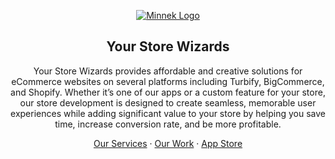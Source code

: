 <p align="center">
  <a href="https://yourstorewizards.com/">
    <picture>
      <source media="(prefers-color-scheme: dark)" srcset="https://yourstorewizards.com/wp-content/uploads/2023/07/ysw-logo-2x.png">
      <img alt="Minnek Logo" src="https://yourstorewizards.com/wp-content/uploads/2023/07/ysw-logo-2x.png">
    </picture>    
  </a>
</p>

<h2 align="center">
  Your Store Wizards
</h2>

<p align="center">
  Your Store Wizards provides affordable and creative solutions for eCommerce websites on several platforms including Turbify, BigCommerce, and Shopify. Whether it’s one of our apps or a custom feature for your store, our store development is designed to create seamless, memorable user experiences while adding significant value to your store by helping you save time, increase conversion rate, and be more profitable.
</p>

<p align="center">
  <a href="https://yourstorewizards.com/">Our Services</a>
  ·
  <a href="https://yourstorewizards.com/our-work/">Our Work</a>
  ·
  <a href="https://yourstorewizards.com/app-store/">App Store</a>
</p>
